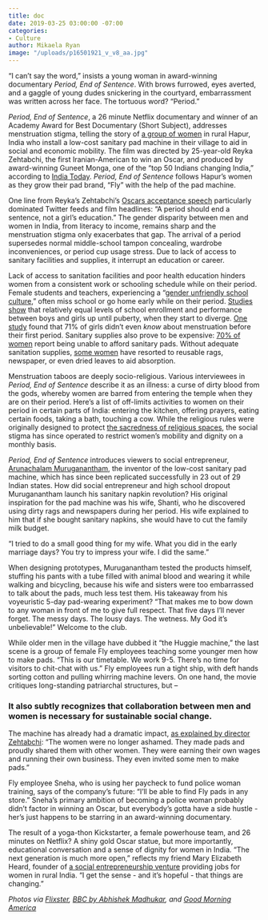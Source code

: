 ```yaml
---
title: doc
date: 2019-03-25 03:00:00 -07:00
categories:
- Culture
author: Mikaela Ryan
image: "/uploads/p16501921_v_v8_aa.jpg"
---
```


“I can’t say the word,” insists a young woman in award-winning documentary _Period, End of Sentence_. With brows furrowed, eyes averted, and a gaggle of young dudes snickering in the courtyard, embarrassment was written across her face. The tortuous word? “Period.”

_Period, End of Sentence_, a 26 minute Netflix documentary and winner of an Academy Award for Best Documentary (Short Subject), addresses menstruation stigma, telling the story of [a group of women](https://www.bbc.com/news/world-asia-india-47307335) in rural Hapur, India who install a low-cost sanitary pad machine in their village to aid in social and economic mobility. The film was directed by 25-year-old Reyka Zehtabchi, the first Iranian-American to win an Oscar, and produced by award-winning Guneet Monga, one of the “top 50 Indians changing India,” according to [India Today](https://www.indiatoday.in/magazine/cover-story/story/20121224-guneet-monga-helped-give-independent-cinema-a-facelift-761047-1999-11-30). _Period, End of Sentence_ follows Hapur’s women as they grow their pad brand, “Fly” with the help of the pad machine. 

One line from Reyka’s Zehtabchi’s [Oscars acceptance speech](https://www.goodmorningamerica.com/culture/story/documentary-short-oscar-winner-period-end-sentence-girls-61281827) particularly dominated Twitter feeds and film headlines: “A period should end a sentence, not a girl’s education.” The gender disparity between men and women in India, from literacy to income, remains sharp and the menstruation stigma only exacerbates that gap. The arrival of a period supersedes normal middle-school tampon concealing, wardrobe inconveniences, or period cup usage stress. Due to lack of access to sanitary facilities and supplies, it interrupt an education or career. 

Lack of access to sanitation facilities and poor health education hinders women from a consistent work or schooling schedule while on their period. Female students and teachers,  experiencing a “[gender unfriendly school culture](https://www.tandfonline.com/doi/full/10.3402/gha.v9.33032?scroll=top&needAccess=true),” often miss school or go home early while on their period. [Studies show](https://www.tandfonline.com/doi/full/10.3402/gha.v9.33032?scroll=top&needAccess=true) that relatively equal levels of school enrollment and performance between boys and girls up until puberty, when they start to diverge. [One study](http://menstrualhygieneday.org/wp-content/uploads/2016/04/FSG-Menstrual-Health-Landscape_India.pdf) found that 71% of girls didn’t even _know_ about menstruation before their first period. Sanitary supplies also prove to be expensive: [70% of women](http://menstrualhygieneday.org/wp-content/uploads/2016/04/FSG-Menstrual-Health-Landscape_India.pdf) report being unable to afford sanitary pads. Without adequate sanitation supplies, [some women](https://www.ncbi.nlm.nih.gov/pmc/articles/PMC4408698/#ref12) have resorted to reusable rags, newspaper, or even dried leaves to aid absorption. 

Menstruation taboos are deeply socio-religious. Various interviewees in _Period, End of Sentence_ describe it as an illness: a curse of dirty blood from the gods, whereby women are barred from entering the temple when they are on their period. Here’s a list of off-limits activities to women on their period in certain parts of India: entering the kitchen, offering prayers, eating certain foods, taking a bath, touching a cow. While the religious rules were originally designed to protect [the sacredness of religious spaces](https://digitalcommons.wku.edu/cgi/viewcontent.cgi?article=1702&context=stu_hon_theses), the social stigma has since operated to restrict women’s mobility and dignity on a monthly basis. 

_Period, End of Sentence_ introduces viewers to social entrepreneur, [Arunachalam Muruganantham](https://www.ted.com/talks/arunachalam_muruganantham_how_i_started_a_sanitary_napkin_revolution), the inventor of the low-cost sanitary pad machine, which has since been replicated successfully in 23 out of 29 Indian states. How did social entrepreneur and high school dropout Muruganantham launch his sanitary napkin revolution? His original inspiration for the pad machine was his wife, Shanti, who he discovered using dirty rags and newspapers during her period. His wife explained to him that if she bought sanitary napkins, she would have to cut the family milk budget.

“I tried to do a small good thing for my wife. What you did in the early marriage days? You try to impress your wife. I did the same.” 

When designing prototypes, Muruganantham tested the products himself, stuffing his pants with a tube filled with animal blood and wearing it while walking and bicycling, because his wife and sisters were too embarrassed to talk about the pads, much less test them. His takeaway from his voyeuristic 5-day pad-wearing experiment? “That makes me to bow down to any woman in front of me to give full respect. That five days I’ll never forget. The messy days. The lousy days. The wetness. My God it’s unbelievable!” Welcome to the club.

While older men in the village have dubbed it “the Huggie machine,” the last scene is a group of female Fly employees teaching some younger men how to make pads. “This is our timetable. We work 9-5. There’s no time for visitors to chit-chat with us.” Fly employees run a tight ship, with deft hands sorting cotton and pulling whirring machine levers. On one hand, the movie critiques long-standing patriarchal structures, but – 

### It also subtly recognizes that collaboration between men and women is necessary for sustainable social change. 

The machine has already had a dramatic impact, [as explained by director Zehtabchi](https://www.youtube.com/watch?v=5VEa77Gma24): “The women were no longer ashamed. They made pads and proudly shared them with other women. They were earning their own wages and running their own business. They even invited some men to make pads.”

Fly employee Sneha, who is using her paycheck to fund police woman training, says of the company’s future: “I’ll be able to find Fly pads in any store.” Sneha’s primary ambition of becoming a police woman probably didn’t factor in winning an Oscar, but everybody’s gotta have a side hustle - her’s just happens to be starring in an award-winning documentary. 

The result of a yoga-thon Kickstarter, a female powerhouse team, and 26 minutes on Netflix? A shiny gold Oscar statue, but more importantly, educational conversation and a sense of dignity for women in India. “The next generation is much more open,” reflects my friend Mary Elizabeth Heard, founder of [a social entrepreneurship venture](https://marigold.company/) providing jobs for women in rural India. “I get the sense - and it’s hopeful - that things are changing.” 

_Photos via [Flixster](https://flixster.com/), [BBC by Abhishek Madhukar](https://www.bbc.com/news/world-asia-india-47307335), and [Good Morning America](https://www.goodmorningamerica.com/culture/story/documentary-short-oscar-winner-period-end-sentence-girls-61281827)_